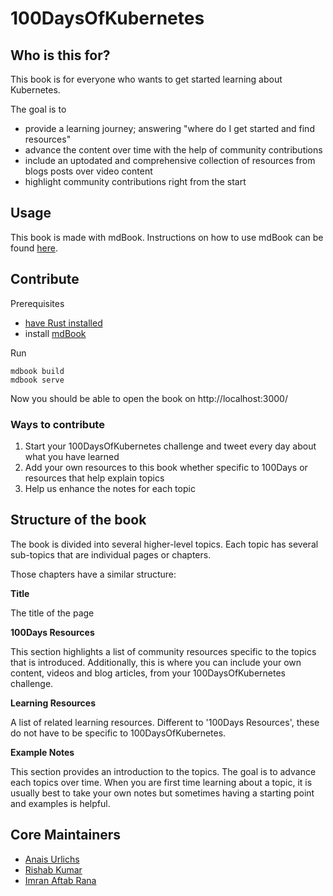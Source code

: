 # 100DaysOfKubernetes

## Who is this for?

This book is for everyone who wants to get started learning about Kubernetes. 

The goal is to 
* provide a learning journey; answering "where do I get started and find resources"
* advance the content over time with the help of community contributions
* include an uptodated and comprehensive collection of resources from blogs posts over video content
* highlight community contributions right from the start

## Usage

This book is made with mdBook. Instructions on how to use mdBook can be found [here](https://github.com/rust-lang/mdBook).

## Contribute

Prerequisites
- [have Rust installed](https://www.rust-lang.org/tools/install) 
- install [mdBook](https://github.com/rust-lang/mdBook)

Run 
```
mdbook build
mdbook serve
```

Now you should be able to open the book on http://localhost:3000/

### Ways to contribute

1. Start your 100DaysOfKubernetes challenge and tweet every day about what you have learned
2. Add your own resources to this book whether specific to 100Days or resources that help explain topics
3. Help us enhance the notes for each topic

## Structure of the book

The book is divided into several higher-level topics. Each topic has several sub-topics that are individual pages or chapters.

Those chapters have a similar structure:

**Title**

The title of the page

**100Days Resources**

This section highlights a list of community resources specific to the topics that is introduced.
Additionally, this is where you can include your own content, videos and blog articles, from your 100DaysOfKubernetes challenge.

**Learning Resources**

A list of related learning resources. Different to '100Days Resources', these do not have to be specific to 100DaysOfKubernetes.

**Example Notes**

This section provides an introduction to the topics. The goal is to advance each topics over time. 
When you are first time learning about a topic, it is usually best to take your own notes but sometimes having a starting point and examples is helpful.

## Core Maintainers

- [Anais Urlichs](https://github.com/AnaisUrlichs)
- [Rishab Kumar](https://github.com/rishabkumar7)
- [Imran Aftab Rana](https://github.com/imranaftab)
